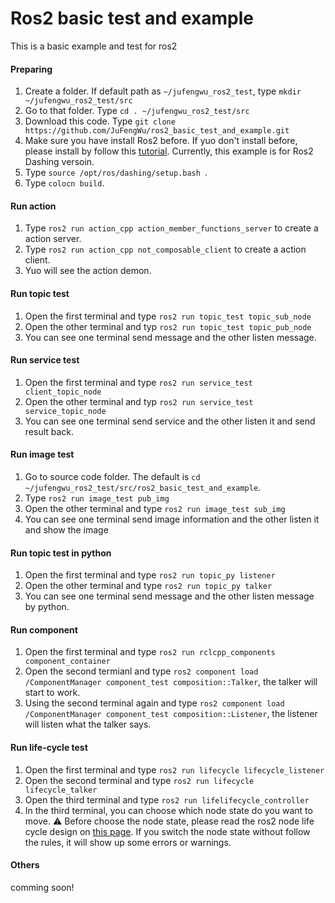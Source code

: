 # Ros2 basic test and example
This is a basic example and test for ros2

#### Preparing
1. Create a folder. If default path as ``~/jufengwu_ros2_test``, type ``mkdir ~/jufengwu_ros2_test/src``
2. Go to that folder. Type ``cd . ~/jufengwu_ros2_test/src`` 
3. Download this code. Type ``git clone https://github.com/JuFengWu/ros2_basic_test_and_example.git``
5. Make sure you have install Ros2 before. If yuo don't install before, please install by follow this [tutorial](https://index.ros.org/doc/ros2/Installation/). Currently, this example is for Ros2 Dashing versoin.
6. Type ``source /opt/ros/dashing/setup.bash ``.
7. Type ``colocn build``.

#### Run action
1. Type ``ros2 run action_cpp action_member_functions_server`` to create a action server.
2. Type ``ros2 run action_cpp not_composable_client`` to create a action client.
3. Yuo will see the action demon.

#### Run topic test
1. Open the first terminal and type ``ros2 run topic_test topic_sub_node``
2. Open the other terminal and typ ``ros2 run topic_test topic_pub_node``
3. You can see one terminal send message and the other listen message.

#### Run service test
1. Open the first terminal and type ``ros2 run service_test client_topic_node``
2. Open the other terminal and typ ``ros2 run service_test service_topic_node``
3. You can see one terminal send service and the other listen it and send result back.

#### Run image test
1. Go to source code folder. The default is ``cd ~/jufengwu_ros2_test/src/ros2_basic_test_and_example``.
2. Type ``ros2 run image_test pub_img ``
3. Open the other terminal and type ``ros2 run image_test sub_img``
4. You can see one terminal send image information and the other listen it and show the image

#### Run topic test in python 
1. Open the first terminal and type ``ros2 run topic_py listener``
2. Open the other terminal and type ``ros2 run topic_py talker``
3. You can see one terminal send message and the other listen message by python.

#### Run component
1. Open the first terminal and type ``ros2 run rclcpp_components component_container``
2. Open the second termianl and type ``ros2 component load /ComponentManager component_test composition::Talker``, the talker will start to work.
3. Using the second terminal again and type ``ros2 component load /ComponentManager component_test composition::Listener``, the listener will listen what the talker says.

#### Run life-cycle test
1. Open the first terminal and type ``ros2 run lifecycle lifecycle_listener`` 
2. Open the second terminal and type ``ros2 run lifecycle lifecycle_talker``
3. Open the third terminal and type ``ros2 run lifelifecycle_controller``
4. In the third terminal, you can choose which node state do you want to move.
:warning: Before choose the node state, please read the ros2 node life cycle design on [this page](http://design.ros2.org/articles/node_lifecycle.html). If you switch the node state without follow the rules, it will show up some errors or warnings.

#### Others
comming soon!
